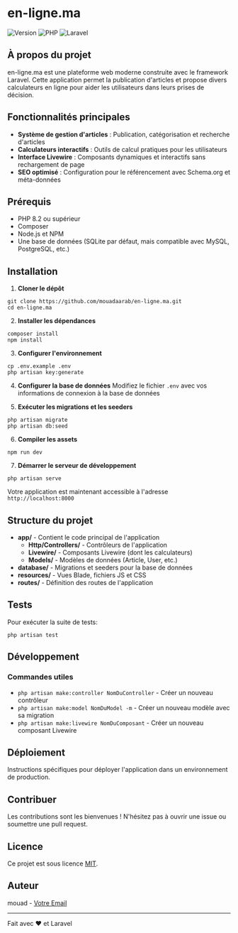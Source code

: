 # en-ligne.ma

![Version](https://img.shields.io/badge/version-2.0.0-blue.svg)
![PHP](https://img.shields.io/badge/PHP-8.2+-4F5B93.svg)
![Laravel](https://img.shields.io/badge/Laravel-10.x-FF2D20.svg)

## À propos du projet

en-ligne.ma est une plateforme web moderne construite avec le framework Laravel. Cette application permet la publication d'articles et propose divers calculateurs en ligne pour aider les utilisateurs dans leurs prises de décision.

## Fonctionnalités principales

- **Système de gestion d'articles** : Publication, catégorisation et recherche d'articles
- **Calculateurs interactifs** : Outils de calcul pratiques pour les utilisateurs
- **Interface Livewire** : Composants dynamiques et interactifs sans rechargement de page
- **SEO optimisé** : Configuration pour le référencement avec Schema.org et méta-données

## Prérequis

- PHP 8.2 ou supérieur
- Composer
- Node.js et NPM
- Une base de données (SQLite par défaut, mais compatible avec MySQL, PostgreSQL, etc.)

## Installation

1. **Cloner le dépôt**
```
git clone https://github.com/mouadaarab/en-ligne.ma.git
cd en-ligne.ma
```

2. **Installer les dépendances**
```
composer install
npm install
```

3. **Configurer l'environnement**
```
cp .env.example .env
php artisan key:generate
```

4. **Configurer la base de données**
Modifiez le fichier `.env` avec vos informations de connexion à la base de données

5. **Exécuter les migrations et les seeders**
```
php artisan migrate
php artisan db:seed
```

6. **Compiler les assets**
```
npm run dev
```

7. **Démarrer le serveur de développement**
```
php artisan serve
```

Votre application est maintenant accessible à l'adresse `http://localhost:8000`

## Structure du projet

- **app/** - Contient le code principal de l'application
  - **Http/Controllers/** - Contrôleurs de l'application
  - **Livewire/** - Composants Livewire (dont les calculateurs)
  - **Models/** - Modèles de données (Article, User, etc.)
- **database/** - Migrations et seeders pour la base de données
- **resources/** - Vues Blade, fichiers JS et CSS
- **routes/** - Définition des routes de l'application

## Tests

Pour exécuter la suite de tests:

```
php artisan test
```

## Développement

### Commandes utiles

- `php artisan make:controller NomDuController` - Créer un nouveau contrôleur
- `php artisan make:model NomDuModel -m` - Créer un nouveau modèle avec sa migration
- `php artisan make:livewire NomDuComposant` - Créer un nouveau composant Livewire

## Déploiement

Instructions spécifiques pour déployer l'application dans un environnement de production.

## Contribuer

Les contributions sont les bienvenues ! N'hésitez pas à ouvrir une issue ou soumettre une pull request.

## Licence

Ce projet est sous licence [MIT](https://opensource.org/licenses/MIT).

## Auteur

mouad - [Votre Email](mailto:mouad@en-ligne.ma)

---

Fait avec ❤️ et Laravel
